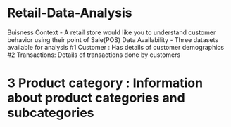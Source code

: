 # Retail-Data-Analysis
Buisness Context - A retail store would like you to understand customer behavior using their point of Sale(POS)
Data Availability - Three datasets available for analysis 
#1 Customer : Has details of customer demographics
#2 Transactions: Details of transactions done by customers
# 3 Product category : Information about product categories and subcategories
